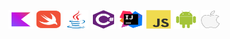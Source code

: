 ## 


<div style="display: inline_block"><br>
<img align="center" alt="kotlin" height="30" width="40" src="https://raw.githubusercontent.com/leofazanaro/leofazanaro/57de476d40ffb7fcdb9768a41d1c7aebc5bbdadb/icons/kotlin-original.svg">
  <img align="center" alt="swift" height="30" width="40" src="https://raw.githubusercontent.com/leofazanaro/leofazanaro/57de476d40ffb7fcdb9768a41d1c7aebc5bbdadb/icons/swift-original.svg">
  <img align="center" alt="java" height="30" width="40" src="https://raw.githubusercontent.com/leofazanaro/leofazanaro/57de476d40ffb7fcdb9768a41d1c7aebc5bbdadb/icons/java-original.svg">
<img align="center" alt="csharp" height="30" width="40" src="https://raw.githubusercontent.com/leofazanaro/leofazanaro/57de476d40ffb7fcdb9768a41d1c7aebc5bbdadb/icons/csharp-plain.svg">

  <img align="center" alt="intellij" height="30" width="40" src="https://raw.githubusercontent.com/leofazanaro/leofazanaro/57de476d40ffb7fcdb9768a41d1c7aebc5bbdadb/icons/intellij-original.svg">
  <img align="center" alt="javascript" height="30" width="40" src="https://raw.githubusercontent.com/leofazanaro/leofazanaro/57de476d40ffb7fcdb9768a41d1c7aebc5bbdadb/icons/javascript-original.svg">


  <img align="center" alt="android" height="30" width="40" src="https://raw.githubusercontent.com/leofazanaro/leofazanaro/57de476d40ffb7fcdb9768a41d1c7aebc5bbdadb/icons/android-original.svg">
  <img align="center" alt="apple" height="30" width="30" src="https://raw.githubusercontent.com/leofazanaro/leofazanaro/main/icons/apple.png">

</div>
  

